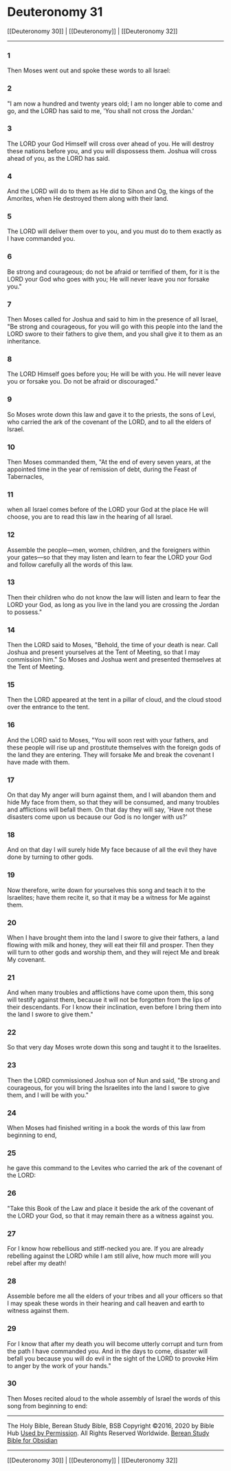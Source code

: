 # Deuteronomy 31

[[Deuteronomy 30]] | [[Deuteronomy]] | [[Deuteronomy 32]]

---

### 1
Then Moses went out and spoke these words to all Israel:

### 2
"I am now a hundred and twenty years old; I am no longer able to come and go, and the LORD has said to me, 'You shall not cross the Jordan.'

### 3
The LORD your God Himself will cross over ahead of you. He will destroy these nations before you, and you will dispossess them. Joshua will cross ahead of you, as the LORD has said.

### 4
And the LORD will do to them as He did to Sihon and Og, the kings of the Amorites, when He destroyed them along with their land.

### 5
The LORD will deliver them over to you, and you must do to them exactly as I have commanded you.

### 6
Be strong and courageous; do not be afraid or terrified of them, for it is the LORD your God who goes with you; He will never leave you nor forsake you."

### 7
Then Moses called for Joshua and said to him in the presence of all Israel, "Be strong and courageous, for you will go with this people into the land the LORD swore to their fathers to give them, and you shall give it to them as an inheritance.

### 8
The LORD Himself goes before you; He will be with you. He will never leave you or forsake you. Do not be afraid or discouraged."

### 9
So Moses wrote down this law and gave it to the priests, the sons of Levi, who carried the ark of the covenant of the LORD, and to all the elders of Israel.

### 10
Then Moses commanded them, "At the end of every seven years, at the appointed time in the year of remission of debt, during the Feast of Tabernacles,

### 11
when all Israel comes before of the LORD your God at the place He will choose, you are to read this law in the hearing of all Israel.

### 12
Assemble the people—men, women, children, and the foreigners within your gates—so that they may listen and learn to fear the LORD your God and follow carefully all the words of this law.

### 13
Then their children who do not know the law will listen and learn to fear the LORD your God, as long as you live in the land you are crossing the Jordan to possess."

### 14
Then the LORD said to Moses, "Behold, the time of your death is near. Call Joshua and present yourselves at the Tent of Meeting, so that I may commission him." So Moses and Joshua went and presented themselves at the Tent of Meeting.

### 15
Then the LORD appeared at the tent in a pillar of cloud, and the cloud stood over the entrance to the tent.

### 16
And the LORD said to Moses, "You will soon rest with your fathers, and these people will rise up and prostitute themselves with the foreign gods of the land they are entering. They will forsake Me and break the covenant I have made with them.

### 17
On that day My anger will burn against them, and I will abandon them and hide My face from them, so that they will be consumed, and many troubles and afflictions will befall them. On that day they will say, 'Have not these disasters come upon us because our God is no longer with us?'

### 18
And on that day I will surely hide My face because of all the evil they have done by turning to other gods.

### 19
Now therefore, write down for yourselves this song and teach it to the Israelites; have them recite it, so that it may be a witness for Me against them.

### 20
When I have brought them into the land I swore to give their fathers, a land flowing with milk and honey, they will eat their fill and prosper. Then they will turn to other gods and worship them, and they will reject Me and break My covenant.

### 21
And when many troubles and afflictions have come upon them, this song will testify against them, because it will not be forgotten from the lips of their descendants. For I know their inclination, even before I bring them into the land I swore to give them."

### 22
So that very day Moses wrote down this song and taught it to the Israelites.

### 23
Then the LORD commissioned Joshua son of Nun and said, "Be strong and courageous, for you will bring the Israelites into the land I swore to give them, and I will be with you."

### 24
When Moses had finished writing in a book the words of this law from beginning to end,

### 25
he gave this command to the Levites who carried the ark of the covenant of the LORD:

### 26
"Take this Book of the Law and place it beside the ark of the covenant of the LORD your God, so that it may remain there as a witness against you.

### 27
For I know how rebellious and stiff-necked you are. If you are already rebelling against the LORD while I am still alive, how much more will you rebel after my death!

### 28
Assemble before me all the elders of your tribes and all your officers so that I may speak these words in their hearing and call heaven and earth to witness against them.

### 29
For I know that after my death you will become utterly corrupt and turn from the path I have commanded you. And in the days to come, disaster will befall you because you will do evil in the sight of the LORD to provoke Him to anger by the work of your hands."

### 30
Then Moses recited aloud to the whole assembly of Israel the words of this song from beginning to end:

---

The Holy Bible, Berean Study Bible, BSB
Copyright ©2016, 2020 by Bible Hub
[Used by Permission](https://berean.bible/terms.htm). All Rights Reserved Worldwide.
[Berean Study Bible for Obsidian](https://github.com/gapmiss/berean-study-bible-for-obsidian)

---

[[Deuteronomy 30]] | [[Deuteronomy]] | [[Deuteronomy 32]]


